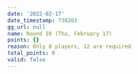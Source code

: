 ```yaml
---
date: '2022-02-17'
date_timestamp: 738203
gg_url: null
name: Round 10 (Thu, February 17)
points: {}
reason: Only 8 players, 12 are required
total_points: 0
valid: false
---
```

